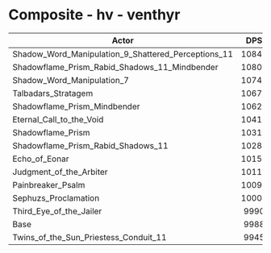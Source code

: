 # Composite - hv - venthyr
| Actor | DPS | Increase |
|---|:---:|:---:|
|Shadow_Word_Manipulation_9_Shattered_Perceptions_11|10845|8.58%|
|Shadowflame_Prism_Rabid_Shadows_11_Mindbender|10803|8.16%|
|Shadow_Word_Manipulation_7|10746|7.59%|
|Talbadars_Stratagem|10673|6.86%|
|Shadowflame_Prism_Mindbender|10623|6.36%|
|Eternal_Call_to_the_Void|10411|4.24%|
|Shadowflame_Prism|10310|3.22%|
|Shadowflame_Prism_Rabid_Shadows_11|10284|2.96%|
|Echo_of_Eonar|10153|1.65%|
|Judgment_of_the_Arbiter|10112|1.24%|
|Painbreaker_Psalm|10094|1.06%|
|Sephuzs_Proclamation|10004|0.16%|
|Third_Eye_of_the_Jailer|9990|0.03%|
|Base|9988|0.00%|
|Twins_of_the_Sun_Priestess_Conduit_11|9945|-0.43%|
